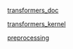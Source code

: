 [transformers_doc](https://huggingface.co/transformers/index.html)

[transformers_kernel](https://www.kaggle.com/akensert/bert-base-tf2-0-now-huggingface-transformer/data)

[preprocessing](https://www.kaggle.com/c/google-quest-challenge/discussion/118736)
